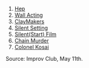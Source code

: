 1. [Hep](https://github.com/pamelafox/improvlists/wiki/Game:-Hep!)
2. [Wall Acting](https://github.com/pamelafox/improvlists/wiki/Game:-Wall-Acting)
3. [ClayMakers](https://github.com/pamelafox/improvlists/wiki/Game:-ClayMakers)
4. [Silent Setting](https://github.com/pamelafox/improvlists/wiki/Game:-Silent-Setting)
5. [Silent(Start) Film](https://github.com/pamelafox/improvlists/wiki/Game:-Silent(Start)-Film)
6. [Chain Murder](https://github.com/pamelafox/improvlists/wiki/Game:-Chain-Murder)
7. [Colonel Kosai](https://github.com/pamelafox/improvlists/wiki/Game:-Colonel-Kosai-(Words-of-Wisdom))

Source: Improv Club, May 11th.  